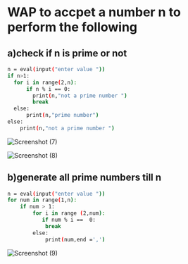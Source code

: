 # WAP to accpet a number n to perform  the following

## a)check if n is prime or not
```bash
n = eval(input("enter value "))
if n>1:
  for i in range(2,n):
      if n % i == 0:
        print(n,"not a prime number ")
        break
  else:
      print(n,"prime number")
else:
    print(n,"not a prime number ")
```
![Screenshot (7)](https://github.com/user-attachments/assets/7d9c2f50-5979-4d55-b6f9-e87f976732b9)

![Screenshot (8)](https://github.com/user-attachments/assets/1de1be76-f162-4d89-89fe-18549ebc6ec2)
## b)generate all prime numbers till n
```bash
n = eval(input("enter value "))
for num in range(1,n):
    if num > 1:
        for i in range (2,num):
           if num % i ==  0:
            break
        else:
            print(num,end =',')
```
![Screenshot (9)](https://github.com/user-attachments/assets/6d14a027-535f-467f-a0a5-a037fc982ef7)
